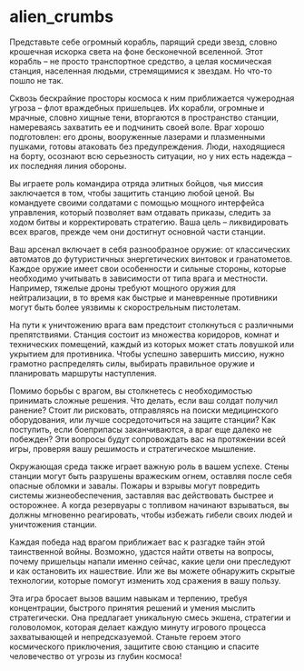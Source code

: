 # alien_crumbs
Представьте себе огромный корабль, парящий среди звезд, словно крошечная искорка света на фоне бесконечной вселенной. Этот корабль – не просто транспортное средство, а целая космическая станция, населенная людьми, стремящимися к звездам. Но что-то пошло не так.

Сквозь бескрайние просторы космоса к ним приближается чужеродная угроза – флот враждебных пришельцев. Их корабли, огромные и мрачные, словно хищные тени, вторгаются в пространство станции, намереваясь захватить ее и подчинить своей воле. Враг хорошо подготовлен: его дроны, вооруженные лазерами и плазменными пушками, готовы атаковать без предупреждения. Люди, находящиеся на борту, осознают всю серьезность ситуации, но у них есть надежда – их последняя линия обороны.

Вы играете роль командира отряда элитных бойцов, чья миссия заключается в том, чтобы защитить станцию любой ценой. Вы командуете своими солдатами с помощью мощного интерфейса управления, который позволяет вам отдавать приказы, следить за ходом битвы и корректировать стратегию. Ваша цель – ликвидировать всех врагов, прежде чем они достигнут основной части станции.

Ваш арсенал включает в себя разнообразное оружие: от классических автоматов до футуристичных энергетических винтовок и гранатометов. Каждое оружие имеет свои особенности и сильные стороны, которые необходимо учитывать в зависимости от типа врага и местности. Например, тяжелые дроны требуют мощного оружия для нейтрализации, в то время как быстрые и маневренные противники могут быть более уязвимы к скорострельным пистолетам.

На пути к уничтожению врага вам предстоит столкнуться с различными препятствиями. Станция состоит из множества коридоров, комнат и технических помещений, каждый из которых может стать ловушкой или укрытием для противника. Чтобы успешно завершить миссию, нужно грамотно распределять силы, выбирать правильное оружие и планировать маршруты наступления.

Помимо борьбы с врагом, вы столкнетесь с необходимостью принимать сложные решения. Что делать, если ваш солдат получил ранение? Стоит ли рисковать, отправляясь на поиски медицинского оборудования, или лучше сосредоточиться на защите станции? Как поступить, если боеприпасы заканчиваются, а враг еще далеко не побежден? Эти вопросы будут сопровождать вас на протяжении всей игры, проверяя вашу решимость и стратегическое мышление.

Окружающая среда также играет важную роль в вашем успехе. Стены станции могут быть разрушены вражеским огнем, оставляя после себя опасные обломки и завалы. Пожары и взрывы могут повредить системы жизнеобеспечения, заставляя вас действовать быстрее и осторожнее. А когда резервуары с топливом начинают взрываться, вы должны мгновенно реагировать, чтобы избежать гибели своих людей и уничтожения станции.

Каждая победа над врагом приближает вас к разгадке тайн этой таинственной войны. Возможно, удастся найти ответы на вопросы, почему пришельцы напали именно сейчас, какие цели они преследуют и как остановить их нашествие. Или же вы можете обнаружить скрытые технологии, которые помогут изменить ход сражения в вашу пользу.

Эта игра бросает вызов вашим навыкам и терпению, требуя концентрации, быстрого принятия решений и умения мыслить стратегически. Она предлагает уникальную смесь экшена, стратегии и головоломок, которая делает каждую минуту игрового процесса захватывающей и непредсказуемой. Станьте героем этого космического приключения, защитите свою станцию и спасите человечество от угрозы из глубин космоса!
